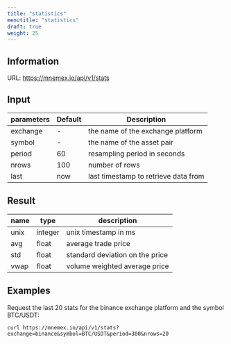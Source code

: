 ```yaml
---
title: "statistics"
menutitle: "statistics"
draft: true
weight: 25
---
```


## Information

URL: https://mnemex.io/api/v1/stats

## Input

| parameters | Default | Description |
| ---------- | ------- | ----------- |
| exchange   | -       | the name of the exchange platform |
| symbol     | -       | the name of the asset pair |
| period     | 60      | resampling period in seconds |
| nrows      | 100     | number of rows |
| last       | now     | last timestamp to retrieve data from |

## Result

| name | type    | description |
| ---- | ------- | ----------- |
| unix | integer | unix timestamp in ms |
| avg  | float   | average trade price |
| std  | float   | standard deviation on the price|
| vwap | float   | volume weighted average price |

## Examples 

Request the last 20 stats for the binance exchange platform and the symbol BTC/USDT:

```
curl https://mnemex.io/api/v1/stats?exchange=binance&symbol=BTC/USDT&period=300&nrows=20
```

